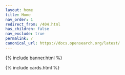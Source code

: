 ```yaml
---
layout: home
title: Home
nav_order: 1
redirect_from: /404.html
has_children: false
nav_exclude: true
permalink: /
canonical_url: https://docs.opensearch.org/latest/
---
```


{% include banner.html %}

{% include cards.html %}